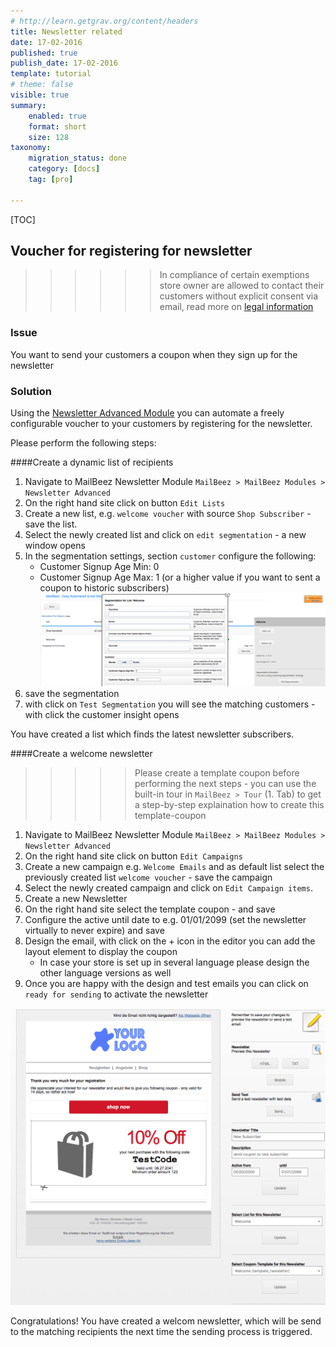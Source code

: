 ```yaml
---
# http://learn.getgrav.org/content/headers
title: Newsletter related
date: 17-02-2016
published: true
publish_date: 17-02-2016
template: tutorial
# theme: false
visible: true
summary:
    enabled: true
    format: short
    size: 128
taxonomy:
    migration_status: done
    category: [docs]
    tag: [pro]

---
```


[TOC]



## Voucher for registering for newsletter

>>>>>>  In compliance of certain exemptions store owner are allowed to contact their customers without explicit consent via email, read more on [legal information](/about/legal-information)


### Issue

You want to send your customers a coupon when they sign up for the newsletter

### Solution

Using the [Newsletter Advanced Module](/documentation/mailbeez/newsletter) you can automate a freely configurable voucher to your customers by registering for the newsletter.

Please perform the following steps:

####Create a dynamic list of recipients

1. Navigate to MailBeez Newsletter Module `MailBeez > MailBeez Modules > Newsletter Advanced`
1. On the right hand site click on button `Edit Lists`
1. Create a new list, e.g. `welcome voucher` with source `Shop Subscriber` - save the list.
1. Select the newly created list and click on `edit segmentation` - a new window opens
1. In the segmentation settings, section `customer` configure the following:
    - Customer Signup Age Min: 0
    - Customer Signup Age Max: 1 (or a higher value if you want to sent a coupon to historic subscribers)
![List](Screen_welcome_list.en.png?lightbox=true)
1. save the segmentation
1. with click on `Test Segmentation` you will see the matching customers - with click the customer insight opens

You have created a list which finds the latest newsletter subscribers.



####Create a welcome newsletter

>>>>> Please create a template coupon before performing the next steps - you can use the built-in tour in `MailBeez > Tour` (1. Tab) to get a step-by-step explaination how to create this template-coupon

1. Navigate to MailBeez Newsletter Module `MailBeez > MailBeez Modules > Newsletter Advanced` 
1. On the right hand site click on button  `Edit Campaigns`
1. Create a new campaign e.g. `Welcome Emails` and as default list select the previously created list `welcome voucher` - save the campaign
1. Select the newly created campaign and click on `Edit Campaign items`.
1. Create a new Newsletter
1. On the right hand site select the template coupon - and save
1. Configure the active until date to e.g. 01/01/2099 (set the newsletter virtually to never expire) and save
1. Design the email, with click on the + icon in the editor you can add the layout element to display the coupon
    - In case your store is set up in several language please design the other language versions as well
1. Once you are happy with the design and test emails you can click on `ready for sending` to activate the newsletter    

![List](Screen_welcome_email.en.png?lightbox=true)

Congratulations! You have created a welcom newsletter, which will be send to the matching recipients the next time the sending process is triggered.
